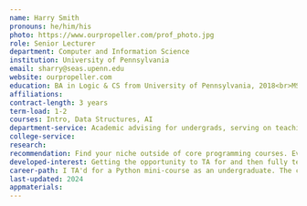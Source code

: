 ```yaml
---
name: Harry Smith
pronouns: he/him/his
photo: https://www.ourpropeller.com/prof_photo.jpg
role: Senior Lecturer
department: Computer and Information Science
institution: University of Pennsylvania
email: sharry@seas.upenn.edu
website: ourpropeller.com
education: BA in Logic & CS from University of Pennsylvania, 2018<br>MS in CS from Columbia University, 2019 
affiliations:
contract-length: 3 years
term-load: 1-2
courses: Intro, Data Structures, AI
department-service: Academic advising for undergrads, serving on teaching track hiring committee, infrastructure committee, ABET accreditation committee, co-administering the set of student-instructed minicourses
college-service:
research:
recommendation: Find your niche outside of core programming courses. Even if you don't end up teaching there, a confident proposal about your area of expertise is very helpful.
developed-interest: Getting the opportunity to TA for and then fully teach a Python minicourse in undergrad.
career-path: I TA'd for a Python mini-course as an undergraduate. The course was part of a larger system of courses taught by students of all levels (PhD through undergraduate) mentored by Swapneel Sheth and Joe Devietti. After a few semesters, Swap & Joe invited me to apply for the instructor role, and after two tries, they selected me to teach the course. I did this for three semesters, enjoying it more and more each time. <br><br>After undergrad, I got my Master's as a way to "buy time" deciding between teaching, research, or industry. I spent a full year without any meaningful teaching experiences and I noticed feeling unfulfilled. Over the following summer, I worked as a TA for the Lede Program in Data Journalism at Columbia and spent all day doing really exciting teaching with a great group of students, proving to myself that teaching is what I wanted to do. <br><br>The following Fall, I applied semi-widely for teaching jobs. Penn made me an early and compelling offer. Enticed by the exciting prospect (and wary of the oncoming pandemic's impact on the remainder of my job search), I accepted the offer and never looked back! I've had an excellent four years working as a Lecturer and I expect to be promoted to Senior Lecturer in Fall '24.
last-updated: 2024
appmaterials: 
---
```

